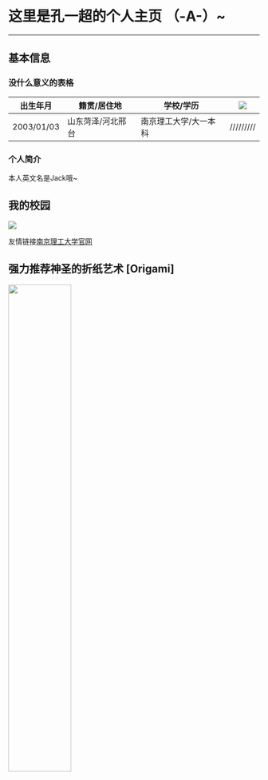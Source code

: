 # 这里是孔一超的个人主页 （-A-）~
---
## 基本信息
### 没什么意义的表格

 |  出生年月  |  籍贯/居住地  |  学校/学历  | ![](http://m.qpic.cn/psc?/V52EhUgX0YboDE1ze2qB0GEYU82zqMdY/ruAMsa53pVQWN7FLK88i5luViB5mYjuVXD7ir6q7waKRwP6jCGSY9wuL8itRoa6t7y1OR0FeqCeUwVfcNznE*9LdWSBUKlbPQM4jEefEUFk!/b&bo=MAAwAAAAAAABByA!&rf=viewer_4)|
 |  ----  |  ----  |  ----  |  ----  |
 |  2003/01/03  |  山东菏泽/河北邢台  |  南京理工大学/大一本科  | /////////|
 
 ### 个人简介
 本人英文名是Jack哦~
 ## 我的校园

![](http://m.qpic.cn/psc?/V52EhUgX0YboDE1ze2qB0GEYU82zqMdY/ruAMsa53pVQWN7FLK88i5gYaCTmWW5H3wrnmLFjEyJ8jbkT0BTDVEeBkZ26u57CFcKKNqd0uPHC.tdcCunHTZpLRhomaNYKe.NqeYxA.BZg!/b&bo=VQhABgAAAAADBzk!&rf=viewer_4)

友情链接[南京理工大学官网](http://www.njust.edu.cn)

## 强力推荐神圣的折纸艺术 [Origami]

<img src="http://m.qpic.cn/psc?/V52EhUgX0YboDE1ze2qB0GEYU82zqMdY/ruAMsa53pVQWN7FLK88i5ngl25HxUDKVcSzMvuWjNcXOydKjPKF*zSv71B*K.eRVFC0MYb.0jHOZqmaPtKOqhAU1p45B*eLOoFGOVi80VcI!/b&bo=OARRBAAAAAABB0k!&rf=viewer_4" width=50%>









